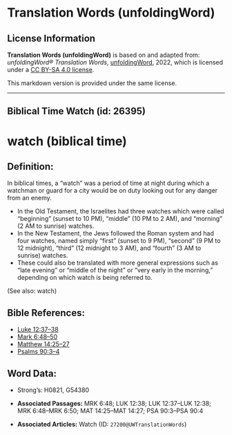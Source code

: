 # Translation Words (unfoldingWord)

## License Information

**Translation Words (unfoldingWord)** is based on and adapted from: _unfoldingWord® Translation Words_, [unfoldingWord](https://unfoldingword.org/utw), 2022, which is licensed under a [CC BY-SA 4.0 license](https://creativecommons.org/licenses/by-sa/4.0/legalcode.en).

This markdown version is provided under the same license.



--------------------------------

## Biblical Time Watch (id: 26395)

watch (biblical time)
=====================

Definition:
-----------

In biblical times, a “watch” was a period of time at night during which a watchman or guard for a city would be on duty looking out for any danger from an enemy.

* In the Old Testament, the Israelites had three watches which were called “beginning” (sunset to 10 PM), “middle” (10 PM to 2 AM), and “morning” (2 AM to sunrise) watches.
* In the New Testament, the Jews followed the Roman system and had four watches, named simply “first” (sunset to 9 PM), “second” (9 PM to 12 midnight), “third” (12 midnight to 3 AM), and “fourth” (3 AM to sunrise) watches.
* These could also be translated with more general expressions such as “late evening” or “middle of the night” or “very early in the morning,” depending on which watch is being referred to.

(See also: watch)

Bible References:
-----------------

* [Luke 12:37–38](https://ref.ly/Luke12:37-Luke12:38)
* [Mark 6:48–50](https://ref.ly/Mark6:48-Mark6:50)
* [Matthew 14:25–27](https://ref.ly/Matt14:25-Matt14:27)
* [Psalms 90:3–4](https://ref.ly/Ps90:3-Ps90:4)

Word Data:
----------

* Strong’s: H0821, G54380

* **Associated Passages:** MRK 6:48; LUK 12:38; LUK 12:37–LUK 12:38; MRK 6:48–MRK 6:50; MAT 14:25–MAT 14:27; PSA 90:3–PSA 90:4
* **Associated Articles:** Watch (ID: `27200@UWTranslationWords`)

